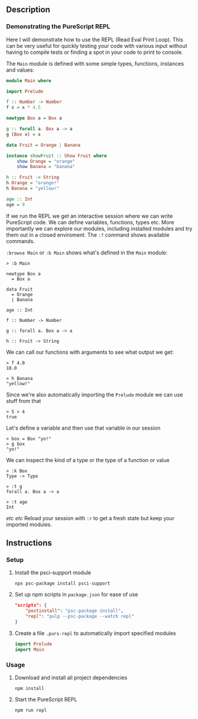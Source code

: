 ## Description
### Demonstrating the PureScript REPL
Here I will demonstrate how to use the REPL (Read Eval Print Loop). This can be very useful for quickly testing your code with various input without having to compile tests or finding a spot in your code to print to console.

The `Main` module is defined with some simple types, functions, instances and values:
```purescript
module Main where

import Prelude

f :: Number -> Number
f x = x * 4.5

newtype Box a = Box a

g :: forall a. Box a -> a
g (Box x) = x

data Fruit = Orange | Banana

instance showFruit :: Show Fruit where
    show Orange = "orange"
    show Banana = "banana"

h :: Fruit -> String
h Orange = "orange!"
h Banana = "yellow!"

age :: Int
age = 9
```
If we run the REPL we get an interactive session where we can write PureScript code. We can define variables, functions, types etc. More importantly we can explore our modules, including installed modules and try them out in a closed enviroment. The `:?` command shows available commands.

`:browse Main` or `:b Main` shows what's defined in the `Main` module:
```
> :b Main

newtype Box a
  = Box a

data Fruit
  = Orange
  | Banana

age :: Int

f :: Number -> Number

g :: forall a. Box a -> a

h :: Fruit -> String
```
We can call our functions with arguments to see what output we get:
```
> f 4.0
18.0

> h Banana
"yellow!"
```
Since we're also automatically importing the `Prelude` module we can use stuff from that
```
> 5 > 4
true
```
Let's define a variable and then use that variable in our session
```
> box = Box "yo!"
> g box
"yo!"
```
We can inspect the kind of a type or the type of a function or value
```
> :k Box
Type -> Type

> :t g
forall a. Box a -> a

> :t age
Int
```
*etc etc*
Reload your session with `:r` to get a fresh state but keep your imported modules.
## Instructions
### Setup
1. Install the psci-support module
    ```
    npx psc-package install psci-support
    ```
1. Set up npm scripts in `package.json` for ease of use
    ```json
    "scripts": {
        "postinstall": "psc-package install",
        "repl": "pulp --psc-package --watch repl"
    }
    ```
1. Create a file `.purs-repl` to automatically import specified modules
    ```purescript
    import Prelude
    import Main
    ```
### Usage
1. Download and install all project dependencies
    ```
    npm install
    ```
1. Start the PureScript REPL
    ```
    npm run repl
    ```